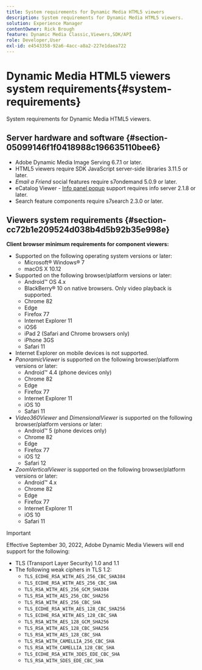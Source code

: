 ```yaml
---
title: System requirements for Dynamic Media HTML5 viewers
description: System requirements for Dynamic Media HTML5 viewers.
solution: Experience Manager
contentOwner: Rick Brough
feature: Dynamic Media Classic,Viewers,SDK/API
role: Developer,User
exl-id: e4543358-92a6-4acc-a8a2-227e1daea722
---
```

# Dynamic Media HTML5 viewers system requirements{#system-requirements}

System requirements for Dynamic Media HTML5 viewers.

<!-- Updated March 03, 2022 Contact is now Deepa Gupta -->

<!-- Updated April 06, 2021 from https://wiki.corp.adobe.com/pages/viewpage.action?spaceKey=scene7qa&title=s7Viewers%2C+S7SDK%2C+S7OnDemand+Release+Notes - Contact is Sasha -->

## Server hardware and software {#section-05099146f1f0418988c196635110bee6}

<!-- Updated March 03, 2022 Contact is now Deepa Gupta -->

* Adobe Dynamic Media Image Serving 6.7.1 or later.
* HTML5 viewers require SDK JavaScript server-side libraries 3.11.5 or later.
* *Email a Friend* social features require s7ondemand 5.0.9 or later.
* eCatalog Viewer - [Info panel popup](/help/aem-viewers-ref/c-html5-s7-aem-asset-viewers/c-html5-20-ecatalog-viewer-about/c-html5-20-ecatalog-viewer-customizingviewer/r-html5-ecatalog-viewer-20-customize-infopanelpopup.md) support requires info server 2.1.8 or later.
* Search feature components require s7search 2.3.0 or later.

## Viewers system requirements {#section-cc72b1e209524d038b4d5b92b35e998e}

**Client browser minimum requirements for component viewers:**

* Supported on the following operating system versions or later:
  * Microsoft® Windows® 7
  * macOS X 10.12
* Supported on the following browser/platform versions or later:
  * Android™ OS 4.x
  * BlackBerry® 10 on native browsers. Only video playback is supported.
  * Chrome 82
  * Edge
  * Firefox 77
  * Internet Explorer 11
  * iOS6
  * iPad 2 (Safari and Chrome browsers only)
  * iPhone 3GS
  * Safari 11
* Internet Explorer on mobile devices is not supported.
* *PanoramicViewer* is supported on the following browser/platform versions or later:
  * Android™ 4.4 (phone devices only)
  * Chrome 82
  * Edge
  * Firefox 77
  * Internet Explorer 11
  * iOS 10
  * Safari 11
* *Video360Viewer* and *DimensionalViewer* is supported on the following browser/platform versions or later:
  * Android™ 5 (phone devices only)
  * Chrome 82
  * Edge
  * Firefox 77
  * iOS 12
  * Safari 12
* *ZoomVerticalViewer* is supported on the following browser/platform versions or later:
  * Android™ 4.x
  * Chrome 82
  * Edge
  * Firefox 77
  * Internet Explorer 11
  * iOS 10
  * Safari 11

>[!IMPORTANT]
>
>Effective September 30, 2022, Adobe Dynamic Media Viewers will end support for the following:
>
> * TLS (Transport Layer Security) 1.0 and 1.1
> * The following weak ciphers in TLS 1.2:
>   * `TLS_ECDHE_RSA_WITH_AES_256_CBC_SHA384`
>   * `TLS_ECDHE_RSA_WITH_AES_256_CBC_SHA`
>   * `TLS_RSA_WITH_AES_256_GCM_SHA384`
>   * `TLS_RSA_WITH_AES_256_CBC_SHA256`
>   * `TLS_RSA_WITH_AES_256_CBC_SHA`
>   * `TLS_ECDHE_RSA_WITH_AES_128_CBC_SHA256`
>   * `TLS_ECDHE_RSA_WITH_AES_128_CBC_SHA`
>   * `TLS_RSA_WITH_AES_128_GCM_SHA256`
>   * `TLS_RSA_WITH_AES_128_CBC_SHA256`
>   * `TLS_RSA_WITH_AES_128_CBC_SHA`
>   * `TLS_RSA_WITH_CAMELLIA_256_CBC_SHA`
>   * `TLS_RSA_WITH_CAMELLIA_128_CBC_SHA`
>   * `TLS_ECDHE_RSA_WITH_3DES_EDE_CBC_SHA`
>   * `TLS_RSA_WITH_SDES_EDE_CBC_SHA`

<!-- Effective September 30, 2018, Adobe Dynamic Media Classic Viewers ended support of Transport Layer Security 1.0 (TLS 1.0). As such, Dynamic Media Classic no longer supports viewers on the following browsers/platforms that support TLS 1.0 (Adobe recommends using TLS 1.2 or later):

* Android™ 2.3.7
* Android™ 4.0.4
* Android™ 4.1.1
* Android™ 4.2.2
* Android™ 4.3
* Internet Explorer 7 on Window Vista®
* Internet Explorer 8 on Windows® XP
* Internet Explorer 8-10 on Windows® 7
* Internet Explorer 10 on Windows® Phone 8.0
* Safari 5.1.9 on Apple OS X 10.6.8
* Safari 6.0.4 on Apple OS X 10.8.4
* Java™ 6u45
* Java™ 7u25
* OpenSSL 0.9.8y
* Baidu January 2015 -->

<!-- >[!NOTE]
>
>FLASH VIEWERS END-OF-LIFE — Effective January 31, 2017, Adobe Dynamic Media Classic officially ended support for the Flash viewer platform. -->
